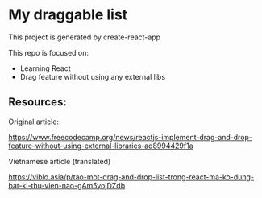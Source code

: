 # My draggable list

This project is generated by create-react-app

This repo is focused on:

* Learning React
* Drag feature without using any external libs

## Resources:

Original article:

https://www.freecodecamp.org/news/reactjs-implement-drag-and-drop-feature-without-using-external-libraries-ad8994429f1a

Vietnamese article (translated)

https://viblo.asia/p/tao-mot-drag-and-drop-list-trong-react-ma-ko-dung-bat-ki-thu-vien-nao-gAm5yojDZdb 
